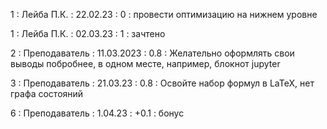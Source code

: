 1 : Лейба П.К. : 22.02.23 : 0 : провести оптимизацию на нижнем уровне

1 : Лейба П.К. : 02.03.23 : 1 : зачтено

2 : Преподаватель : 11.03.2023 : 0.8 : Желательно оформлять свои выводы побробнее, в одном месте, например, блокнот jupyter

3 : Преподаватель : 21.03.23 : 0.8 : Освойте набор формул в LaTeX, нет графа состояний

6 : Преподаватель : 1.04.23 : +0.1 : бонус
